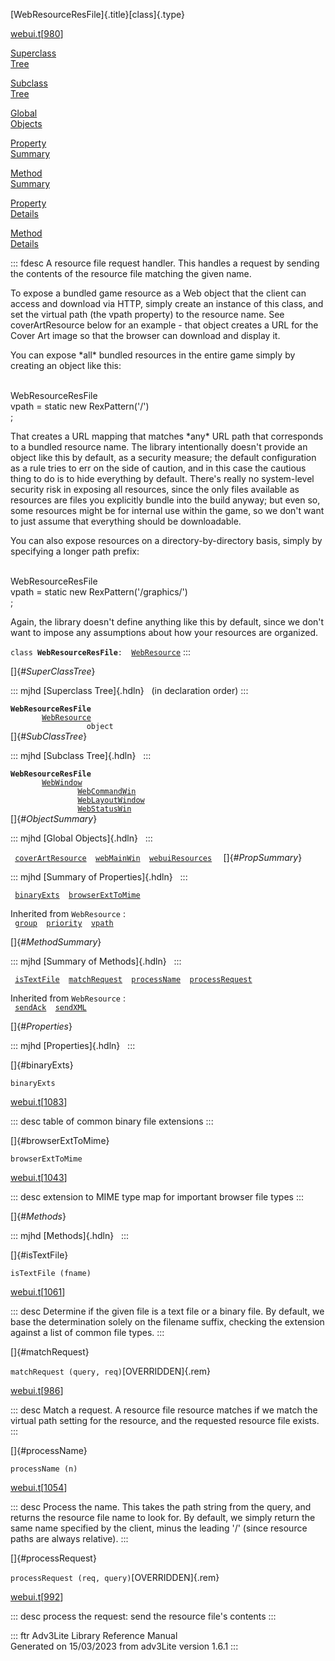 [WebResourceResFile]{.title}[class]{.type}

[webui.t](../file/webui.t.html)\[[980](../source/webui.t.html#980)\]

[Superclass\
Tree](#_SuperClassTree_)

[Subclass\
Tree](#_SubClassTree_)

[Global\
Objects](#_ObjectSummary_)

[Property\
Summary](#_PropSummary_)

[Method\
Summary](#_MethodSummary_)

[Property\
Details](#_Properties_)

[Method\
Details](#_Methods_)

::: fdesc
A resource file request handler. This handles a request by sending the
contents of the resource file matching the given name.

To expose a bundled game resource as a Web object that the client can
access and download via HTTP, simply create an instance of this class,
and set the virtual path (the vpath property) to the resource name. See
coverArtResource below for an example - that object creates a URL for
the Cover Art image so that the browser can download and display it.

You can expose \*all\* bundled resources in the entire game simply by
creating an object like this:

\
WebResourceResFile\
vpath = static new RexPattern(\'/\')\
;

That creates a URL mapping that matches \*any\* URL path that
corresponds to a bundled resource name. The library intentionally
doesn\'t provide an object like this by default, as a security measure;
the default configuration as a rule tries to err on the side of caution,
and in this case the cautious thing to do is to hide everything by
default. There\'s really no system-level security risk in exposing all
resources, since the only files available as resources are files you
explicitly bundle into the build anyway; but even so, some resources
might be for internal use within the game, so we don\'t want to just
assume that everything should be downloadable.

You can also expose resources on a directory-by-directory basis, simply
by specifying a longer path prefix:

\
WebResourceResFile\
vpath = static new RexPattern(\'/graphics/\')\
;

Again, the library doesn\'t define anything like this by default, since
we don\'t want to impose any assumptions about how your resources are
organized.

`class `**`WebResourceResFile`**` :   `[`WebResource`](../object/WebResource.html)
:::

[]{#_SuperClassTree_}

::: mjhd
[Superclass Tree]{.hdln}   (in declaration order)
:::

**`WebResourceResFile`**\
`         `[`WebResource`](../object/WebResource.html)\
`                 object`\
[]{#_SubClassTree_}

::: mjhd
[Subclass Tree]{.hdln}  
:::

**`WebResourceResFile`**\
`         `[`WebWindow`](../object/WebWindow.html)\
`                 `[`WebCommandWin`](../object/WebCommandWin.html)\
`                 `[`WebLayoutWindow`](../object/WebLayoutWindow.html)\
`                 `[`WebStatusWin`](../object/WebStatusWin.html)\
[]{#_ObjectSummary_}

::: mjhd
[Global Objects]{.hdln}  
:::

` `[`coverArtResource`](../object/coverArtResource.html)`  `[`webMainWin`](../object/webMainWin.html)`  `[`webuiResources`](../object/webuiResources.html)`  `
[]{#_PropSummary_}

::: mjhd
[Summary of Properties]{.hdln}  
:::

` `[`binaryExts`](#binaryExts)`  `[`browserExtToMime`](#browserExtToMime)`  `

Inherited from `WebResource` :\
` `[`group`](../object/WebResource.html#group)`  `[`priority`](../object/WebResource.html#priority)`  `[`vpath`](../object/WebResource.html#vpath)`  `

[]{#_MethodSummary_}

::: mjhd
[Summary of Methods]{.hdln}  
:::

` `[`isTextFile`](#isTextFile)`  `[`matchRequest`](#matchRequest)`  `[`processName`](#processName)`  `[`processRequest`](#processRequest)`  `

Inherited from `WebResource` :\
` `[`sendAck`](../object/WebResource.html#sendAck)`  `[`sendXML`](../object/WebResource.html#sendXML)`  `

[]{#_Properties_}

::: mjhd
[Properties]{.hdln}  
:::

[]{#binaryExts}

`binaryExts`

[webui.t](../file/webui.t.html)\[[1083](../source/webui.t.html#1083)\]

::: desc
table of common binary file extensions
:::

[]{#browserExtToMime}

`browserExtToMime`

[webui.t](../file/webui.t.html)\[[1043](../source/webui.t.html#1043)\]

::: desc
extension to MIME type map for important browser file types
:::

[]{#_Methods_}

::: mjhd
[Methods]{.hdln}  
:::

[]{#isTextFile}

`isTextFile (fname)`

[webui.t](../file/webui.t.html)\[[1061](../source/webui.t.html#1061)\]

::: desc
Determine if the given file is a text file or a binary file. By default,
we base the determination solely on the filename suffix, checking the
extension against a list of common file types.
:::

[]{#matchRequest}

`matchRequest (query, req)`[OVERRIDDEN]{.rem}

[webui.t](../file/webui.t.html)\[[986](../source/webui.t.html#986)\]

::: desc
Match a request. A resource file resource matches if we match the
virtual path setting for the resource, and the requested resource file
exists.
:::

[]{#processName}

`processName (n)`

[webui.t](../file/webui.t.html)\[[1054](../source/webui.t.html#1054)\]

::: desc
Process the name. This takes the path string from the query, and returns
the resource file name to look for. By default, we simply return the
same name specified by the client, minus the leading \'/\' (since
resource paths are always relative).
:::

[]{#processRequest}

`processRequest (req, query)`[OVERRIDDEN]{.rem}

[webui.t](../file/webui.t.html)\[[992](../source/webui.t.html#992)\]

::: desc
process the request: send the resource file\'s contents
:::

::: ftr
Adv3Lite Library Reference Manual\
Generated on 15/03/2023 from adv3Lite version 1.6.1
:::
